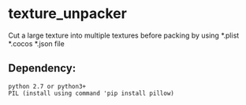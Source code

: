 # texture_unpacker
Cut a large texture into multiple textures before packing by using *.plist *.cocos *.json file

## Dependency:
    python 2.7 or python3+
    PIL (install using command 'pip install pillow)

